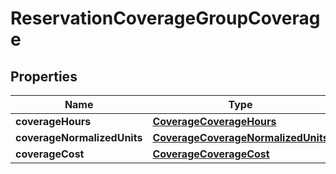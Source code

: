 

# ReservationCoverageGroupCoverage


## Properties

| Name | Type | Description | Notes |
|------------ | ------------- | ------------- | -------------|
|**coverageHours** | [**CoverageCoverageHours**](CoverageCoverageHours.md) |  |  [optional] |
|**coverageNormalizedUnits** | [**CoverageCoverageNormalizedUnits**](CoverageCoverageNormalizedUnits.md) |  |  [optional] |
|**coverageCost** | [**CoverageCoverageCost**](CoverageCoverageCost.md) |  |  [optional] |



